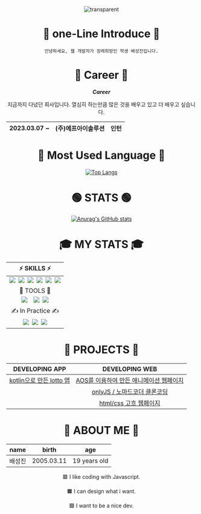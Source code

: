 <div align='center'>

![transparent](https://capsule-render.vercel.app/api?type=transparent&fontColor=EF5B0C&text=Seongjin01&height=150&fontSize=60&desc=WEB%20Developer&descAlignY=85&descAlign=60)

# 🎤 one-Line Introduce 🎤

```
안녕하세요, 웹 개발자가 장래희망인 학생 배성진입니다.
```

# 📌 Career 📌

***Career***

지금까지 다녔던 회사입니다. 열심히 하는만큼 많은 것을 배우고 있고 더 배우고 싶습니다.

|2023.03.07 ~ |(주)에프아이솔루션|인턴|
|:---:|:---:|:---:|


# 📝 Most Used Language 📝

[![Top Langs](https://github-readme-stats.vercel.app/api/top-langs/?username=Seongjin01)](https://github.com/Seongjin01/github-readme-stats)

# 🟢 STATS 🟢

[![Anurag's GitHub stats](https://github-readme-stats.vercel.app/api?username=Seongjin01)](https://github.com/Seongjin01/github-readme-stats)

# 🎓️ MY STATS 🎓️

 |⚡ SKILLS ⚡|
|:---------------:|
|<img src="https://img.shields.io/badge/JavaScript-F7DF1E?style=flat-square&logo=JavaScript&logoColor=black"/>&ensp;<img src="https://img.shields.io/badge/Java-e69138?style=flat-square&logo=Java&logoColor=black"/>&ensp;<img src="https://img.shields.io/badge/HTML5-E34F26?style=flat-square&logo=HTML5&logoColor=white"/>&ensp;<img src="https://img.shields.io/badge/CSS3-1572B6?style=flat-square&logo=Css3&logoColor=white"/>&ensp;<img src="https://img.shields.io/badge/SASS(scss)-CC6699?style=flat-square&logo=SASS&logoColor=white"/>&ensp;<img src="https://img.shields.io/badge/kotlin-7F52FF?style=flat-square&logo=kotlin&logoColor=white"/>|
|🔧 TOOLS 🔧|
|<img src="https://img.shields.io/badge/Android Studio-3DDC84?style=flat-square&logo=Android Studio&logoColor=white"/>&ensp;&ensp;<img src="https://img.shields.io/badge/Visual Studio code-007ACC?style=flat-square&logo=visual Studio code&logoColor=white"/>&ensp;<img src="https://img.shields.io/badge/IntelliJ IDEA-000000?style=flat-square&logo=IntelliJ IDEA&logoColor=white"/>|
| ✍ In Practice ✍ |
<img src="https://img.shields.io/badge/React-61DAFB?style=flat-square&logo=React&logoColor=0088CC"/>&ensp;<img src="https://img.shields.io/badge/GreenSock-88CE02?style=flat-square&logo=GreenSock&logoColor=black"/>&ensp;<img src="https://img.shields.io/badge/Redux-764ABC?style=flat-square&logo=Redux&logoColor=white"/>|

# 📏 PROJECTS 📏
    
|DEVELOPING APP|DEVELOPING WEB|
|:---:|:---:|
|[kotlin으로 만든 lotto 앱](https://github.com/Seongjin01/android_lotto)|[AOS를 이용하여 만든 애니메이션 웹페이지](https://github.com/Seongjin01/My-page)|
||[onlyJS / 노마드코더 클론코딩](https://github.com/Seongjin01/JS-only-clonecoding)|
 ||[html/css 고흐 웹페이지](https://github.com/Seongjin01/html-css-project)|

# 🔎 ABOUT ME 🔎

|name|birth|age|
|:---:|:---:|:---:|
|배성진|2005.03.11|19 years old|
    
  
🟥 I like coding with Javascript.

🟧 I can design what i want.

🟩 I want to be a nice dev.
    




</div>
